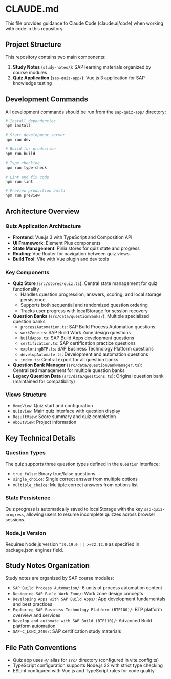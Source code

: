 # CLAUDE.md

This file provides guidance to Claude Code (claude.ai/code) when working with code in this repository.

## Project Structure

This repository contains two main components:
1. **Study Notes** (`study-notes/`): SAP learning materials organized by course modules
2. **Quiz Application** (`sap-quiz-app/`): Vue.js 3 application for SAP knowledge testing

## Development Commands

All development commands should be run from the `sap-quiz-app/` directory:

```bash
# Install dependencies
npm install

# Start development server
npm run dev

# Build for production
npm run build

# Type checking
npm run type-check

# Lint and fix code
npm run lint

# Preview production build
npm run preview
```

## Architecture Overview

### Quiz Application Architecture
- **Frontend**: Vue.js 3 with TypeScript and Composition API
- **UI Framework**: Element Plus components
- **State Management**: Pinia stores for quiz state and progress
- **Routing**: Vue Router for navigation between quiz views
- **Build Tool**: Vite with Vue plugin and dev tools

### Key Components
- **Quiz Store** (`src/stores/quiz.ts`): Central state management for quiz functionality
  - Handles question progression, answers, scoring, and local storage persistence
  - Supports both sequential and randomized question ordering
  - Tracks user progress with localStorage for session recovery
- **Question Banks** (`src/data/questionBanks/`): Multiple specialized question banks
  - `processAutomation.ts`: SAP Build Process Automation questions
  - `workZone.ts`: SAP Build Work Zone design questions
  - `buildApps.ts`: SAP Build Apps development questions
  - `certification.ts`: SAP certification practice questions
  - `exploringBTP.ts`: SAP Business Technology Platform questions
  - `developAutomate.ts`: Development and automation questions
  - `index.ts`: Central export for all question banks
- **Question Bank Manager** (`src/data/questionBankManager.ts`): Centralized management for multiple question banks
- **Legacy Question Data** (`src/data/questions.ts`): Original question bank (maintained for compatibility)

### Views Structure
- `HomeView`: Quiz start and configuration
- `QuizView`: Main quiz interface with question display
- `ResultView`: Score summary and quiz completion
- `AboutView`: Project information

## Key Technical Details

### Question Types
The quiz supports three question types defined in the `Question` interface:
- `true_false`: Binary true/false questions
- `single_choice`: Single correct answer from multiple options
- `multiple_choice`: Multiple correct answers from options list

### State Persistence
Quiz progress is automatically saved to localStorage with the key `sap-quiz-progress`, allowing users to resume incomplete quizzes across browser sessions.

### Node.js Version
Requires Node.js version `^20.19.0 || >=22.12.0` as specified in package.json engines field.

## Study Notes Organization

Study notes are organized by SAP course modules:
- `SAP Build Process Automation/`: 6 units of process automation content
- `Designing SAP Build Work Zone/`: Work zone design concepts
- `Developing Apps with SAP Build Apps/`: App development fundamentals and best practices
- `Exploring SAP Business Technology Platform (BTP100)/`: BTP platform overview and services
- `Develop and automate with SAP Build (BTP110)/`: Advanced Build platform automation
- `SAP-C_LCNC_2406/`: SAP certification study materials

## File Path Conventions

- Quiz app uses `@/` alias for `src/` directory (configured in vite.config.ts)
- TypeScript configuration supports Node.js 22 with strict type checking
- ESLint configured with Vue.js and TypeScript rules for code quality